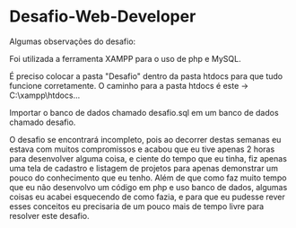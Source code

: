 # Desafio-Web-Developer

Algumas observações do desafio:

Foi utilizada a ferramenta XAMPP para o uso de php e MySQL.

É preciso colocar a pasta "Desafio" dentro da pasta htdocs para que tudo funcione corretamente. O caminho para a pasta htdocs é este -> C:\xampp\htdocs...

Importar o banco de dados chamado desafio.sql em um banco de dados chamado desafio. 


O desafio se encontrará incompleto, pois ao decorrer destas semanas eu estava com muitos compromissos e acabou que eu tive apenas 2 horas para desenvolver alguma coisa, e ciente do tempo que eu tinha, fiz apenas uma tela de cadastro e listagem de projetos para apenas demonstrar um pouco do conhecimento que eu tenho. Além de que como faz muito tempo que eu não desenvolvo um código em php e uso banco de dados, algumas coisas eu acabei esquecendo de como fazia, e para que eu pudesse rever esses conceitos eu precisaria de um pouco mais de tempo livre para resolver este desafio. 

